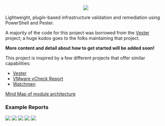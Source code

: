 <p align="center">
  <img src="https://github.com/vScripter/Chester/blob/master/Media/chester-logo.png"/>
</p>


Lightweight, plugin-based infrastructure validation and remediation using PowerShell and Pester.

A majority of the code for this project was borrowed from the [Vester][Vester] project; a huge kudos goes to the folks maintaining that project.

__More content and detail about how to get started will be added soon!__

This project is inspired by a few different projects that offer similar capabilities:
- [Vester][Vester]
- [VMware vCheck Report][VMware vCheck Report]
- [Watchmen][Watchmen]

[Mind Map of module architecture][MNArchitecture]

### Example Reports

![](https://github.com/vScripter/Chester/blob/master/Examples/0_Index.png)
![](https://github.com/vScripter/Chester/blob/master/Examples/1_VMware.vSphere.NYC.png)
![](https://github.com/vScripter/Chester/blob/master/Examples/2_VMware.vSphere.SFO.png)
![](https://github.com/vScripter/Chester/blob/master/Examples/3_Failed%20Test.png)
![](https://github.com/vScripter/Chester/blob/master/Examples/4_Failed%20Test%20Detail.png)

[Vester]: https://github.com/WahlNetwork/Vester
[VMware vCheck Report]: https://github.com/alanrenouf/vCheck-vSphere
[Watchmen]: https://github.com/devblackops/watchmen
[MNArchitecture]: https://my.mindnode.com/7vDzaHxeoqMVZ5joYrKgYc7ngvCWx2cxGpPvYMds

